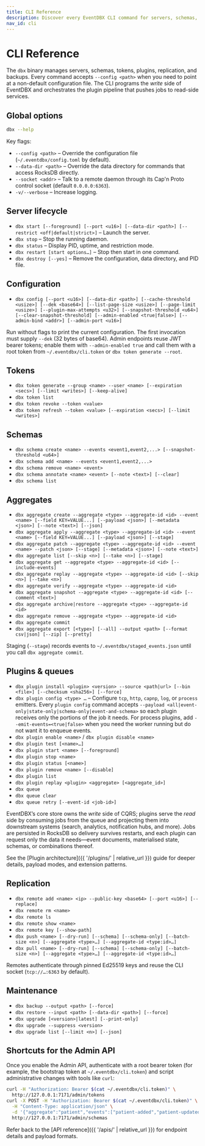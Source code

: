 ```yaml
---
title: CLI Reference
description: Discover every EventDBX CLI command for servers, schemas, tokens, and aggregates.
nav_id: cli
---
```


# CLI Reference

The `dbx` binary manages servers, schemas, tokens, plugins, replication, and backups. Every command accepts `--config <path>` when you need to point at a non-default configuration file. The CLI programs the *write* side of EventDBX and orchestrates the plugin pipeline that pushes jobs to read-side services.

## Global options

```bash
dbx --help
```

Key flags:

- `--config <path>` – Override the configuration file (`~/.eventdbx/config.toml` by default).
- `--data-dir <path>` – Override the data directory for commands that access RocksDB directly.
- `--socket <addr>` – Talk to a remote daemon through its Cap'n Proto control socket (default `0.0.0.0:6363`).
- `-v/--verbose` – Increase logging.

## Server lifecycle

- `dbx start [--foreground] [--port <u16>] [--data-dir <path>] [--restrict <off|default|strict>]` – Launch the server.
- `dbx stop` – Stop the running daemon.
- `dbx status` – Display PID, uptime, and restriction mode.
- `dbx restart [start options…]` – Stop then start in one command.
- `dbx destroy [--yes]` – Remove the configuration, data directory, and PID file.

## Configuration

- `dbx config [--port <u16>] [--data-dir <path>] [--cache-threshold <usize>] [--dek <base64>] [--list-page-size <usize>] [--page-limit <usize>] [--plugin-max-attempts <u32>] [--snapshot-threshold <u64>] [--clear-snapshot-threshold] [--admin-enabled <true|false>] [--admin-bind <addr>] [--admin-port <u16>]`

Run without flags to print the current configuration. The first invocation must supply `--dek` (32 bytes of base64). Admin endpoints reuse JWT bearer tokens; enable them with `--admin-enabled true` and call them with a root token from `~/.eventdbx/cli.token` or `dbx token generate --root`.

## Tokens

- `dbx token generate --group <name> --user <name> [--expiration <secs>] [--limit <writes>] [--keep-alive]`
- `dbx token list`
- `dbx token revoke --token <value>`
- `dbx token refresh --token <value> [--expiration <secs>] [--limit <writes>]`

## Schemas

- `dbx schema create <name> --events <event1,event2,...> [--snapshot-threshold <u64>]`
- `dbx schema add <name> --events <event1,event2,...>`
- `dbx schema remove <name> <event>`
- `dbx schema annotate <name> <event> [--note <text>] [--clear]`
- `dbx schema list`

## Aggregates

- `dbx aggregate create --aggregate <type> --aggregate-id <id> --event <name> [--field KEY=VALUE...] [--payload <json>] [--metadata <json>] [--note <text>] [--json]`
- `dbx aggregate apply --aggregate <type> --aggregate-id <id> --event <name> [--field KEY=VALUE...] [--payload <json>] [--stage]`
- `dbx aggregate patch --aggregate <type> --aggregate-id <id> --event <name> --patch <json> [--stage] [--metadata <json>] [--note <text>]`
- `dbx aggregate list [--skip <n>] [--take <n>] [--stage]`
- `dbx aggregate get --aggregate <type> --aggregate-id <id> [--include-events]`
- `dbx aggregate replay --aggregate <type> --aggregate-id <id> [--skip <n>] [--take <n>]`
- `dbx aggregate verify --aggregate <type> --aggregate-id <id>`
- `dbx aggregate snapshot --aggregate <type> --aggregate-id <id> [--comment <text>]`
- `dbx aggregate archive|restore --aggregate <type> --aggregate-id <id>`
- `dbx aggregate remove --aggregate <type> --aggregate-id <id>`
- `dbx aggregate commit`
- `dbx aggregate export [<type>] [--all] --output <path> [--format csv|json] [--zip] [--pretty]`

Staging (`--stage`) records events to `~/.eventdbx/staged_events.json` until you call `dbx aggregate commit`.

## Plugins & queues

- `dbx plugin install <plugin> <version> --source <path|url> [--bin <file>] [--checksum <sha256>] [--force]`
- `dbx plugin config <type> …` – Configure `tcp`, `http`, `capnp`, `log`, or `process` emitters. Every `plugin config` command accepts `--payload <all|event-only|state-only|schema-only|event-and-schema>` so each plugin receives only the portions of the job it needs. For process plugins, add `--emit-events=<true|false>` when you need the worker running but do not want it to enqueue events.
- `dbx plugin enable <name>` / `dbx plugin disable <name>`
- `dbx plugin test [<name>…]`
- `dbx plugin start <name> [--foreground]`
- `dbx plugin stop <name>`
- `dbx plugin status [<name>]`
- `dbx plugin remove <name> [--disable]`
- `dbx plugin list`
- `dbx plugin replay <plugin> <aggregate> [<aggregate_id>]`
- `dbx queue`
- `dbx queue clear`
- `dbx queue retry [--event-id <job-id>]`

EventDBX’s core store owns the *write* side of CQRS; plugins serve the *read* side by consuming jobs from the queue and projecting them into downstream systems (search, analytics, notification hubs, and more). Jobs are persisted in RocksDB so delivery survives restarts, and each plugin can request only the data it needs—event documents, materialised state, schemas, or combinations thereof.

See the [Plugin architecture]({{ '/plugins/' | relative_url }}) guide for deeper details, payload modes, and extension patterns.

## Replication

- `dbx remote add <name> <ip> --public-key <base64> [--port <u16>] [--replace]`
- `dbx remote rm <name>`
- `dbx remote ls`
- `dbx remote show <name>`
- `dbx remote key [--show-path]`
- `dbx push <name> [--dry-run] [--schema] [--schema-only] [--batch-size <n>] [--aggregate <type>…] [--aggregate-id <type:id>…]`
- `dbx pull <name> [--dry-run] [--schema] [--schema-only] [--batch-size <n>] [--aggregate <type>…] [--aggregate-id <type:id>…]`

Remotes authenticate through pinned Ed25519 keys and reuse the CLI socket (`tcp://…:6363` by default).

## Maintenance

- `dbx backup --output <path> [--force]`
- `dbx restore --input <path> [--data-dir <path>] [--force]`
- `dbx upgrade [<version>|latest] [--print-only]`
- `dbx upgrade --suppress <version>`
- `dbx upgrade list [--limit <n>] [--json]`

## Shortcuts for the Admin API

Once you enable the Admin API, authenticate with a root bearer token (for example, the bootstrap token at `~/.eventdbx/cli.token`) and script administrative changes with tools like `curl`:

```bash
curl -H "Authorization: Bearer $(cat ~/.eventdbx/cli.token)" \
  http://127.0.0.1:7171/admin/tokens
curl -X POST -H "Authorization: Bearer $(cat ~/.eventdbx/cli.token)" \
  -H "Content-Type: application/json" \
  -d '{"aggregate":"patient","events":["patient-added","patient-updated"]}' \
  http://127.0.0.1:7171/admin/schemas
```

Refer back to the [API reference]({{ '/apis/' | relative_url }}) for endpoint details and payload formats.
